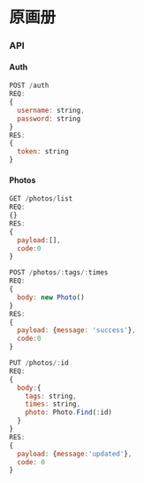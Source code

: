 # 原画册

### API



#### Auth

```js
POST /auth
REQ: 
{
  username: string,
  password: string
}
RES: 
{
  token: string
}
```
#### Photos

```js
GET /photos/list
REQ: 
{}
RES: 
{
  payload:[],
  code:0
}
```
```js
POST /photos/:tags/:times
REQ: 
{
  body: new Photo()
}
RES: 
{
  payload: {message: 'success'},
  code:0
}
```
```js
PUT /photos/:id 
REQ: 
{
  body:{
    tags: string,
    times: string,
    photo: Photo.Find(:id)
  }
}
RES: 
{
  payload: {message:'updated'},
  code: 0
}

```